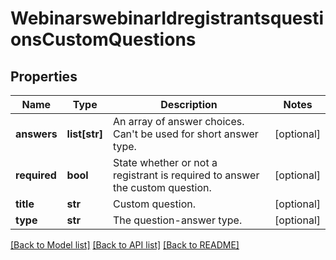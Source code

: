 # WebinarswebinarIdregistrantsquestionsCustomQuestions

## Properties
Name | Type | Description | Notes
------------ | ------------- | ------------- | -------------
**answers** | **list[str]** | An array of answer choices. Can&#x27;t be used for short answer type. | [optional] 
**required** | **bool** | State whether or not a registrant is required to answer the custom question. | [optional] 
**title** | **str** | Custom question. | [optional] 
**type** | **str** | The question-answer type. | [optional] 

[[Back to Model list]](../README.md#documentation-for-models) [[Back to API list]](../README.md#documentation-for-api-endpoints) [[Back to README]](../README.md)

